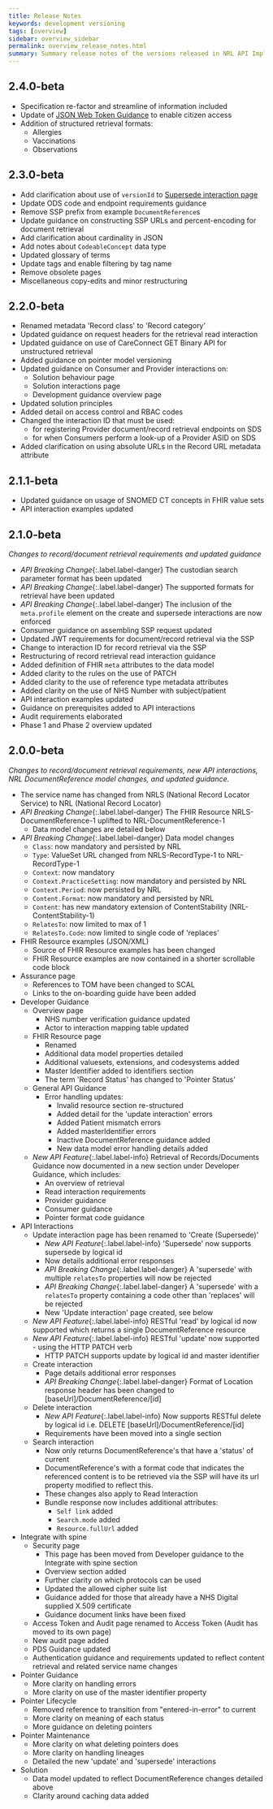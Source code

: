 ```yaml
---
title: Release Notes
keywords: development versioning
tags: [overview]
sidebar: overview_sidebar
permalink: overview_release_notes.html
summary: Summary release notes of the versions released in NRL API Implementation Guide.
---
```


## 2.4.0-beta
- Specification re-factor and streamline of information included
- Update of [JSON Web Token Guidance](jwt_guidance.html) to enable citizen access
- Addition of structured retrieval formats:
   - Allergies
   - Vaccinations
   - Observations


## 2.3.0-beta

- Add clarification about use of `versionId` to [Supersede interaction page](api_interaction_supersede.html)
- Update ODS code and endpoint requirements guidance
- Remove SSP prefix from example `DocumentReference`s
- Update guidance on constructing SSP URLs and percent-encoding for document retrieval 
- Add clarification about cardinality in JSON
- Add notes about `CodeableConcept` data type
- Updated glossary of terms
- Update tags and enable filtering by tag name
- Remove obsolete pages
- Miscellaneous copy-edits and minor restructuring

## 2.2.0-beta
 - Renamed metadata 'Record class' to 'Record category'
 - Updated guidance on request headers for the retrieval read interaction
 - Updated guidance on use of CareConnect GET Binary API for unstructured retrieval
 - Added guidance on pointer model versioning
 - Updated guidance on Consumer and Provider interactions on:
    - Solution behaviour page
    - Solution interactions page
    - Development guidance overview page
 - Updated solution principles
 - Added detail on access control and RBAC codes
 - Changed the interaction ID that must be used:
    - for registering Provider document/record retrieval endpoints on SDS
    - for when Consumers perform a look-up of a Provider ASID on SDS
 - Added clarification on using absolute URLs in the Record URL metadata attribute

## 2.1.1-beta
 - Updated guidance on usage of SNOMED CT concepts in FHIR value sets
 - API interaction examples updated

## 2.1.0-beta
*Changes to record/document retrieval requirements and updated guidance*
 - *API Breaking Change*{:.label.label-danger} The custodian search parameter format has been updated
 - *API Breaking Change*{:.label.label-danger} The supported formats for retrieval have been updated
 - *API Breaking Change*{:.label.label-danger} The inclusion of the `meta.profile` element on the create and supersede interactions are now enforced
 - Consumer guidance on assembling SSP request updated
 - Updated JWT requirements for document/record retrieval via the SSP
 - Change to interaction ID for record retrieval via the SSP
 - Restructuring of record retrieval read interaction guidance
 - Added definition of FHIR `meta` attributes to the data model
 - Added clarity to the rules on the use of PATCH
 - Added clarity to the use of reference type metadata attributes
 - Added clarity on the use of NHS Number with subject/patient
 - API interaction examples updated
 - Guidance on prerequisites added to API interactions
 - Audit requirements elaborated
 - Phase 1 and Phase 2 overview updated

## 2.0.0-beta
*Changes to record/document retrieval requirements, new API interactions, NRL DocumentReference model changes, and updated guidance.*
  - The service name has changed from NRLS (National Record Locator Service) to NRL (National Record Locator)
  - *API Breaking Change*{:.label.label-danger} The FHIR Resource NRLS-DocumentReference-1 uplifted to NRL-DocumentReference-1
    - Data model changes are detailed below
  - *API Breaking Change*{:.label.label-danger} Data model changes 
    - `Class`: now mandatory and persisted by NRL
    - `Type`: ValueSet URL changed from NRLS-RecordType-1 to NRL-RecordType-1
    - `Context`: now mandatory
    - `Context.PracticeSetting`: now mandatory and persisted by NRL
    - `Context.Period`: now persisted by NRL
    - `Content.Format`: now mandatory and persisted by NRL
    - `Content`: has new mandatory extension of ContentStability (NRL-ContentStability-1)
    - `RelatesTo`: now limited to max of 1
    - `RelatesTo.Code`: now limited to single code of 'replaces'
  - FHIR Resource examples (JSON/XML)
    -	Source of FHIR Resource examples has been changed
    -	FHIR Resource examples are now contained in a shorter scrollable code block
  -	Assurance page
    -	References to TOM have been changed to SCAL 
    -	Links to the on-boarding guide have been added
  -	Developer Guidance 
      -	Overview page 
          -	NHS number verification guidance updated 
          -	Actor to interaction mapping table updated 
      - FHIR Resource page 
          - Renamed
          - Additional data model properties detailed
          - Additional valuesets, extensions, and codesystems added
          -	Master Identifier added to identifiers section
          -	The term 'Record Status' has changed to 'Pointer Status'
      -	General API Guidance 
          -	Error handling updates: 
              -	Invalid resource section re-structured
              -	Added detail for the 'update interaction' errors
              -	Added Patient mismatch errors
              -	Added masterIdentifier errors
              -	Inactive DocumentReference guidance added
              -	New data model error handling details added
      -	*New API Feature*{:.label.label-info} Retrieval of Records/Documents Guidance now documented in a new section under Developer Guidance, which includes:
          - An overview of retrieval
          - Read interaction requirements
          - Provider guidance
          - Consumer guidance
          - Pointer format code guidance
  -	API Interactions
    - Update interaction page has been renamed to 'Create (Supersede)'
        -	*New API Feature*{:.label.label-info} 'Supersede' now supports supersede by logical id
        -	Now details additional error responses
        -	*API Breaking Change*{:.label.label-danger} A 'supersede' with multiple `relatesTo` properties will now be rejected
        -	*API Breaking Change*{:.label.label-danger} A 'supersede' with a `relatesTo` property containing a code other than 'replaces' will be rejected
        -	New 'Update interaction' page created, see below
    -	*New API Feature*{:.label.label-info} RESTful 'read' by logical id now supported which returns a single DocumentReference resource
    -	*New API Feature*{:.label.label-info} RESTful 'update' now supported - using the HTTP PATCH verb
        -	HTTP PATCH supports update by logical id and master identifier
    -	Create interaction 
        - Page details additional error responses
        - *API Breaking Change*{:.label.label-danger} Format of Location response header has been changed to [baseUrl]/DocumentReference/[id]
    -	Delete interaction
        -	*New API Feature*{:.label.label-info} Now supports RESTful delete by logical id i.e. DELETE [baseUrl]/DocumentReference/[id]
        -	Requirements have been moved into a single section
    -	Search interaction
        -	Now only returns DocumentReference's that have a 'status' of current
        -	DocumentReference's with a format code that indicates the referenced content is to be retrieved via the SSP will have its url property modified to reflect this.
        -	These changes also apply to Read Interaction
        -	Bundle response now includes additional attributes:
            -	`Self link` added
            -	`Search.mode` added
            -	`Resource.fullUrl` added
  -	Integrate with spine
    -	Security page 
        -	This page has been moved from Developer guidance to the Integrate with spine section
        -	Overview section added
        -	Further clarity on which protocols can be used
        -	Updated the allowed cipher suite list
        -	Guidance added for those that already have a NHS Digital supplied X.509 certificate
        -	Guidance document links have been fixed
    -	Access Token and Audit page renamed to Access Token (Audit has moved to its own page)
    -	New audit page added
    -	PDS Guidance updated
    -	Authentication guidance and requirements updated to reflect content retrieval and related service name changes
  - Pointer Guidance
    -	More clarity on handling errors
    -	More clarity on use of the master identifier property
  -	Pointer Lifecycle
    -	Removed reference to transition from "entered-in-error" to current
    -	More clarity on meaning of each status
    -	More guidance on deleting pointers
  -	Pointer Maintenance
    -	More clarity on what deleting pointers does
    -	More clarity on handling lineages
    -	Detailed the new 'update' and 'supersede' interactions
  -	Solution
    -	Data model updated to reflect DocumentReference changes detailed above
    -	Clarity around caching data added
